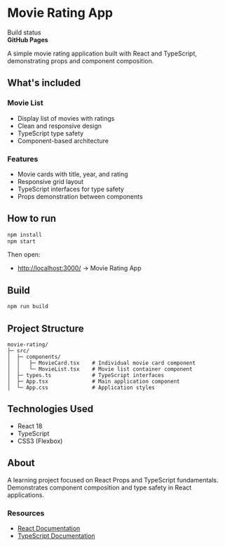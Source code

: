 # Movie Rating App

Build status  
**GitHub Pages**

A simple movie rating application built with React and TypeScript, demonstrating props and component composition.

## What's included

### Movie List
* Display list of movies with ratings
* Clean and responsive design
* TypeScript type safety
* Component-based architecture

### Features
* Movie cards with title, year, and rating
* Responsive grid layout
* TypeScript interfaces for type safety
* Props demonstration between components

## How to run

```bash
npm install
npm start
```

Then open:
* <http://localhost:3000/> → Movie Rating App

## Build

```bash
npm run build
```

## Project Structure

```
movie-rating/
├─ src/
│  ├─ components/
│  │   ├─ MovieCard.tsx    # Individual movie card component
│  │   └─ MovieList.tsx    # Movie list container component
│  ├─ types.ts             # TypeScript interfaces
│  ├─ App.tsx              # Main application component
│  └─ App.css              # Application styles
```

## Technologies Used

* React 18
* TypeScript
* CSS3 (Flexbox)

## About

A learning project focused on React Props and TypeScript fundamentals. Demonstrates component composition and type safety in React applications.

### Resources

* [React Documentation](https://reactjs.org/)
* [TypeScript Documentation](https://www.typescriptlang.org/)
